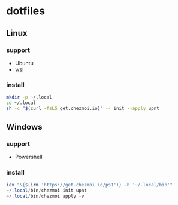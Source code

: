 # dotfiles
## Linux
### support
- Ubuntu
- wsl
### install
```bash
mkdir -p ~/.local
cd ~/.local
sh -c "$(curl -fsLS get.chezmoi.io)" -- init --apply upnt
```

## Windows
### support
- Powershell
### install
```powershell
iex "&{$(irm 'https://get.chezmoi.io/ps1')} -b '~/.local/bin'"
~/.local/bin/chezmoi init upnt
~/.local/bin/chezmoi apply -v
```
